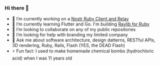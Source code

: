 ### Hi there 👋

- 🔭 I’m currently working on a [Nostr Ruby Client and Relay](https://github.com/wilsonsilva/nostr)
- 🌱 I’m currently learning Flutter and Go. I'm building [Raylib for Ruby](https://raylib-ruby.com)
- 👯 I’m looking to collaborate on any of my public repositories
- 🤔 I’m looking for help with branding my limited company
- 💬 Ask me about software architecture, design datterns, RESTful APIs, 3D rendering, Ruby, Rails, Flash (YES, the DEAD Flash)
- ⚡ Fun fact: I used to make homemade chemical bombs (hydrochloric acid) when I was 11 years old
